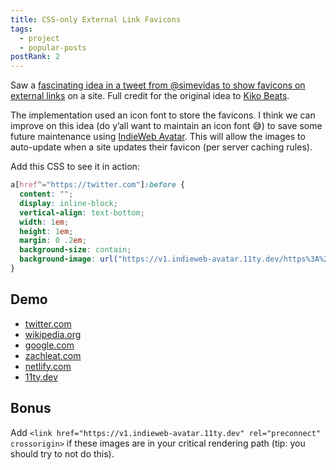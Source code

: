 ```yaml
---
title: CSS-only External Link Favicons
tags:
  - project
  - popular-posts
postRank: 2
---
```

Saw a [fascinating idea in a tweet from @simevidas to show favicons on external links](https://twitter.com/simevidas/status/1481753210578690064) on a site. Full credit for the original idea to [Kiko Beats](https://kikobeats.com/).

The implementation used an icon font to store the favicons. I think we can improve on this idea (do y’all want to maintain an icon font 😅) to save some future maintenance using [IndieWeb Avatar](/web/indieweb-avatar/). This will allow the images to auto-update when a site updates their favicon (per server caching rules).

Add this CSS to see it in action:

```css
a[href^="https://twitter.com"]:before {
  content: "";
  display: inline-block;
  vertical-align: text-bottom;
  width: 1em;
  height: 1em;
  margin: 0 .2em;
  background-size: contain;
  background-image: url("https://v1.indieweb-avatar.11ty.dev/https%3A%2F%2Fwww.twitter.com%2F/");
}
```

## Demo

<ul>
  <li><a href="https://twitter.com/">twitter.com</a></li>
  <li><a href="https://www.wikipedia.org/">wikipedia.org</a></li>
  <li><a href="https://www.google.com/">google.com</a></li>
  <li><a href="https://www.zachleat.com/">zachleat.com</a></li>
  <li><a href="https://www.netlify.com/">netlify.com</a></li>
  <li><a href="https://www.11ty.dev/">11ty.dev</a></li>
</ul>

<style>
.content-grid a[href^="https://twitter.com"]:before,
.content-grid a[href^="https://www.wikipedia.org"]:before,
.content-grid a[href^="https://www.zachleat.com"]:before,
.content-grid a[href^="https://www.netlify.com"]:before,
.content-grid a[href^="https://www.11ty.dev"]:before,
.content-grid a[href^="https://www.google.com"]:before {
  content: "";
  display: inline-block;
  vertical-align: text-bottom;
  width: 1em;
  height: 1em;
  background-size: cover;
  margin: 0 .2em;
}
.content-grid a[href^="https://twitter.com"]:before {
  background-image: url("https://v1.indieweb-avatar.11ty.dev/https%3A%2F%2Fwww.twitter.com%2F/");
}
.content-grid a[href^="https://www.wikipedia.org"]:before {
  background-image: url("https://v1.indieweb-avatar.11ty.dev/https%3A%2F%2Fwww.wikipedia.org%2F/");
}
.content-grid a[href^="https://www.google.com"]:before {
  background-image: url("https://v1.indieweb-avatar.11ty.dev/https%3A%2F%2Fwww.google.com%2F/");
}
.content-grid a[href^="https://www.zachleat.com"]:before {
  background-image: url("https://v1.indieweb-avatar.11ty.dev/https%3A%2F%2Fwww.zachleat.com%2F/");
}
.content-grid a[href^="https://www.netlify.com"]:before {
  background-image: url("https://v1.indieweb-avatar.11ty.dev/https%3A%2F%2Fwww.netlify.com%2F/");
}
.content-grid a[href^="https://www.11ty.dev"]:before {
  background-image: url("https://v1.indieweb-avatar.11ty.dev/https%3A%2F%2Fwww.11ty.dev%2F/");
}
</style>

## Bonus

Add `<link href="https://v1.indieweb-avatar.11ty.dev" rel="preconnect" crossorigin>` if these images are in your critical rendering path (tip: you should try to not do this).
